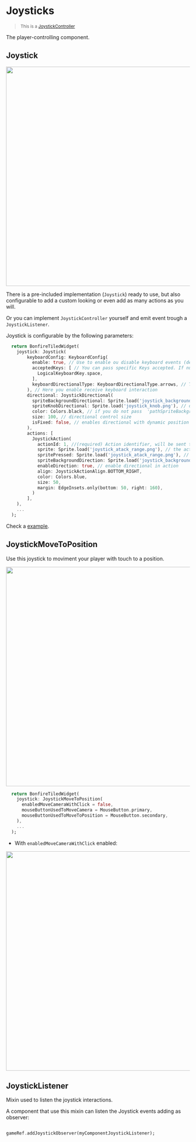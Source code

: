 # Joysticks

> <small>This is a [JoystickController](https://github.com/RafaelBarbosatec/bonfire/blob/master/lib/joystick/joystick_controller.dart)</small>

The player-controlling component.

## Joystick

<img src="_media/screeShot_joystick.jpg" width="600"/>

There is a pre-included implementation (`Joystick`) ready to use, but also configurable to add a custom looking or even add as many actions as you will.

Or you can implement `JoystickController` yourself and emit event trough a `JoystickListener`.

Joystick is configurable by the following parameters:
```dart
  return BonfireTiledWidget(
    joystick: Joystick(
        keyboardConfig: KeyboardConfig(
          enable: true, // Use to enable ou disable keyboard events (default is true)
          acceptedKeys: [ // You can pass specific Keys accepted. If null accept all keys
            LogicalKeyboardKey.space,
          ],
          keyboardDirectionalType: KeyboardDirectionalType.arrows, // Type of the directional (arrows or wasd)
        ), // Here you enable receive keyboard interaction
        directional: JoystickDirectional(
          spriteBackgroundDirectional: Sprite.load('joystick_background.png'), //directinal control background
          spriteKnobDirectional: Sprite.load('joystick_knob.png'), // directional indicator circle background
          color: Colors.black, // if you do not pass  'pathSpriteBackgroundDirectional' or  'pathSpriteKnobDirectional' you can define a color for the directional.
          size: 100, // directional control size
          isFixed: false, // enables directional with dynamic position in relation to the first touch on the screen
        ),
        actions: [
          JoystickAction(
            actionId: 1, //(required) Action identifier, will be sent to 'void joystickAction(JoystickActionEvent event) {}' when pressed
            sprite: Sprite.load('joystick_atack_range.png'), // the action image
            spritePressed: Sprite.load('joystick_atack_range.png'), // Optional image to be shown when the action is fired
            spriteBackgroundDirection: Sprite.load('joystick_background.png'), //directinal control background
            enableDirection: true, // enable directional in action
            align: JoystickActionAlign.BOTTOM_RIGHT,
            color: Colors.blue,
            size: 50,
            margin: EdgeInsets.only(bottom: 50, right: 160),
          )
        ],
    ),
    ...
  );
```

Check a [example](https://github.com/RafaelBarbosatec/bonfire/blob/master/example/lib/main.dart).

## JoystickMoveToPosition

Use this joystick to moviment your player with touch to a position.

<img src="_media/git_move_along_the_path.gif" width="600"/>

```dart
  return BonfireTiledWidget(
    joystick: JoystickMoveToPosition(
      enabledMoveCameraWithClick = false,
      mouseButtonUsedToMoveCamera = MouseButton.primary,
      mouseButtonUsedToMoveToPosition = MouseButton.secondary,
    ),
    ...
  );
```

- With `enabledMoveCameraWithClick` enabled:

<img src="_media/joystick_2_example.gif" width="600"/>

## JoystickListener

Mixin used to listen the joystick interactions.

A component that use this mixin can listen the Joystick events adding as observer:

```dart

gameRef.addJoystickObserver(myComponentJoystickListener);

```